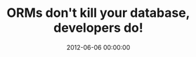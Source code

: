 ---
event: Symfony Live Paris 2012
title: "ORMs don't kill your database, developers do! "
youtube_id: BdO4xz64VjQ
authors: 
    - Guilherme Blanco

layout: youtube
date: 2012-06-06 00:00:00
---